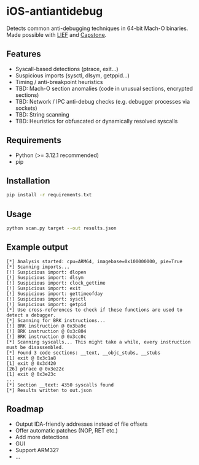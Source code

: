 # iOS-antiantidebug

Detects common anti-debugging techniques in 64-bit Mach-O binaries. Made possible with [LIEF](https://lief.re/) and [Capstone](http://www.capstone-engine.org/).

## Features

- Syscall-based detections (ptrace, exit...)
- Suspicious imports (sysctl, dlsym, getppid...)
- Timing / anti-breakpoint heuristics
- TBD: Mach-O section anomalies (code in unusual sections, encrypted sections)
- TBD: Network / IPC anti-debug checks (e.g. debugger processes via sockets)
- TBD: String scanning
- TBD: Heuristics for obfuscated or dynamically resolved syscalls

## Requirements

- Python (>= 3.12.1 recommended)
- pip

## Installation

```bash
pip install -r requirements.txt
```

## Usage

```bash
python scan.py target --out results.json
```

## Example output

```plain
[*] Analysis started: cpu=ARM64, imagebase=0x100000000, pie=True
[*] Scanning imports...
[!] Suspicious import: dlopen
[!] Suspicious import: dlsym
[!] Suspicious import: clock_gettime
[!] Suspicious import: exit
[!] Suspicious import: gettimeofday
[!] Suspicious import: sysctl
[!] Suspicious import: getpid
[*] Use cross-references to check if these functions are used to detect a debugger.
[*] Scanning for BRK instructions...
[!] BRK instruction @ 0x3ba9c
[!] BRK instruction @ 0x3c804
[!] BRK instruction @ 0x3cc0c
[*] Scanning syscalls... This might take a while, every instruction must be disassembled.
[*] Found 3 code sections: __text, __objc_stubs, __stubs
[1] exit @ 0x3c1a8
[1] exit @ 0x3d420
[26] ptrace @ 0x3e22c
[1] exit @ 0x3e23c
...
[*] Section __text: 4350 syscalls found
[*] Results written to out.json
````

## Roadmap

- Output IDA-friendly addresses instead of file offsets
- Offer automatic patches (NOP, RET etc.)
- Add more detections
- GUI
- Support ARM32?
- ...
